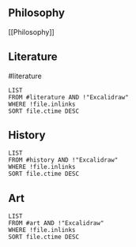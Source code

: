 ## Philosophy
[[Philosophy]]

## Literature
#literature
```dataview
LIST
FROM #literature AND !"Excalidraw"
WHERE !file.inlinks
SORT file.ctime DESC
```

## History

```dataview
LIST
FROM #history AND !"Excalidraw"
WHERE !file.inlinks
SORT file.ctime DESC
```
## Art

```dataview
LIST
FROM #art AND !"Excalidraw"
WHERE !file.inlinks
SORT file.ctime DESC
```